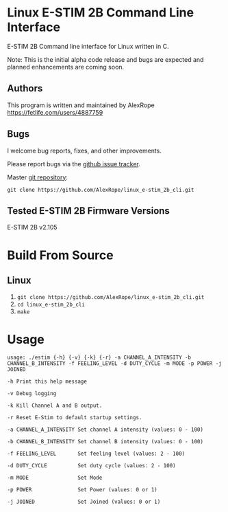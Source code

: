 Linux E-STIM 2B Command Line Interface
=================

E-STIM 2B Command line interface for Linux written in C.

Note: This is the initial alpha code release and bugs are expected and planned enhancements are coming soon.

Authors
-------

This program is written and maintained by AlexRope <https://fetlife.com/users/4887759>

Bugs
--------

I welcome bug reports, fixes, and other improvements.

Please report bugs via the [github issue tracker](https://github.com/AlexRope/linux_e-stim_2b_cli/issues).

Master [git repository](https://github.com/AlexRope/linux_e-stim_2b_cli):

   `git clone https://github.com/AlexRope/linux_e-stim_2b_cli.git`

Tested E-STIM 2B Firmware Versions
--------
E-STIM 2B v2.105

Build From Source
=================

Linux
--------

1. `git clone https://github.com/AlexRope/linux_e-stim_2b_cli.git`
2. `cd linux_e-stim_2b_cli`
3. `make`

Usage
=================

`usage: ./estim {-h} {-v} {-k} {-r} -a CHANNEL_A_INTENSITY -b CHANNEL_B_INTENSITY -f FEELING_LEVEL -d DUTY_CYCLE -m MODE -p POWER -j JOINED`

 `-h Print this help message`

 `-v Debug logging`

 `-k Kill Channel A and B output.`

 `-r Reset E-Stim to default startup settings.`

 `-a CHANNEL_A_INTENSITY Set channel A intensity (values: 0 - 100)`

 `-b CHANNEL_B_INTENSITY Set channel B intensity (values: 0 - 100)`

 `-f FEELING_LEVEL       Set feeling level (values: 2 - 100)`

 `-d DUTY_CYCLE          Set duty cycle (values: 2 - 100)`

 `-m MODE                Set Mode`

 `-p POWER               Set Power (values: 0 or 1)`

 `-j JOINED              Set Joined (values: 0 or 1)`
